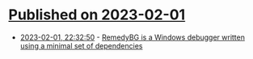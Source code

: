 # [Published on 2023-02-01](index.md)

* [2023-02-01, 22:32:50](https://lobste.rs/s/lzakrh/remedybg_is_windows_debugger_written) - [RemedyBG is a Windows debugger written using a minimal set of dependencies](https://remedybg.handmade.network)
